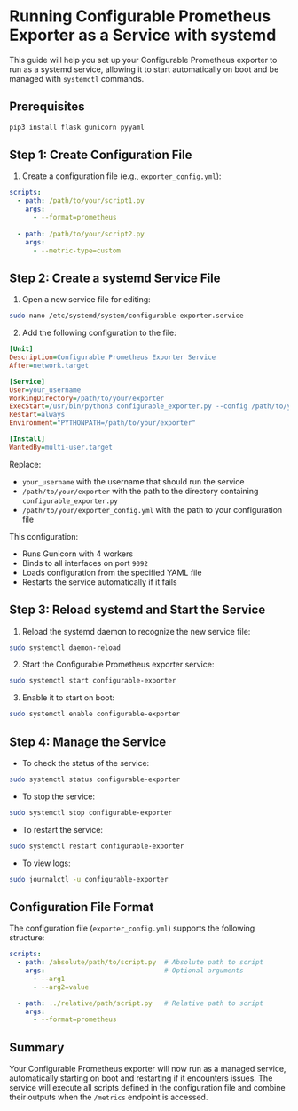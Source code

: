 # Running Configurable Prometheus Exporter as a Service with systemd

This guide will help you set up your Configurable Prometheus exporter to run as a systemd service, allowing it to start automatically on boot and be managed with `systemctl` commands.

## Prerequisites

```bash
pip3 install flask gunicorn pyyaml
```

## Step 1: Create Configuration File

1. Create a configuration file (e.g., `exporter_config.yml`):

```yaml
scripts:
  - path: /path/to/your/script1.py
    args:
      - --format=prometheus
  
  - path: /path/to/your/script2.py
    args:
      - --metric-type=custom
```

## Step 2: Create a systemd Service File

1. Open a new service file for editing:

```bash
sudo nano /etc/systemd/system/configurable-exporter.service
```

2. Add the following configuration to the file:

```ini
[Unit]
Description=Configurable Prometheus Exporter Service
After=network.target

[Service]
User=your_username
WorkingDirectory=/path/to/your/exporter
ExecStart=/usr/bin/python3 configurable_exporter.py --config /path/to/your/exporter_config.yml
Restart=always
Environment="PYTHONPATH=/path/to/your/exporter"

[Install]
WantedBy=multi-user.target
```

Replace:
- `your_username` with the username that should run the service
- `/path/to/your/exporter` with the path to the directory containing `configurable_exporter.py`
- `/path/to/your/exporter_config.yml` with the path to your configuration file

This configuration:
- Runs Gunicorn with 4 workers
- Binds to all interfaces on port `9092`
- Loads configuration from the specified YAML file
- Restarts the service automatically if it fails

## Step 3: Reload systemd and Start the Service

1. Reload the systemd daemon to recognize the new service file:

```bash
sudo systemctl daemon-reload
```

2. Start the Configurable Prometheus exporter service:

```bash
sudo systemctl start configurable-exporter
```

3. Enable it to start on boot:

```bash
sudo systemctl enable configurable-exporter
```

## Step 4: Manage the Service

- To check the status of the service:

```bash
sudo systemctl status configurable-exporter
```

- To stop the service:

```bash
sudo systemctl stop configurable-exporter
```

- To restart the service:

```bash
sudo systemctl restart configurable-exporter
```

- To view logs:

```bash
sudo journalctl -u configurable-exporter
```

## Configuration File Format

The configuration file (`exporter_config.yml`) supports the following structure:

```yaml
scripts:
  - path: /absolute/path/to/script.py  # Absolute path to script
    args:                              # Optional arguments
      - --arg1
      - --arg2=value

  - path: ../relative/path/script.py   # Relative path to script
    args:
      - --format=prometheus
```

## Summary

Your Configurable Prometheus exporter will now run as a managed service, automatically starting on boot and restarting if it encounters issues. The service will execute all scripts defined in the configuration file and combine their outputs when the `/metrics` endpoint is accessed.
